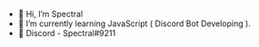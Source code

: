 - 👋 Hi, I’m Spectral
- 📂 I’m currently learning JavaScript ( Discord Bot Developing ).
- 🌴 Discord - Spectral#9211
